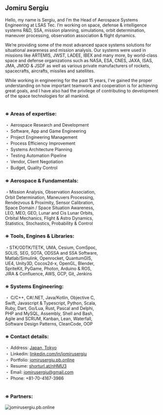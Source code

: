 ## Jomiru Sergiu
Hello, my name is Sergiu, and I’m the Head of Aerospace Systems Engineering at LSAS Tec. I’m working on space, defense & intelligence systems R&D, SSA, mission planning, simulations, orbit determination, maneuver processing, observation association & flight dynamics.

We’re providing some of the most advanced space systems solutions for situational awareness and mission analysis. Our systems were used in missions like ARTEMIS, JWST, LADEE, IBEX and many more, by world-class space and defense organizations such as NASA, ESA, CNES, JAXA, ISAS, JMA, JMOD & JSDF as well as various private manufacturers of rockets, spacecrafts, aircrafts, missiles and satellites.

While working in engineering for the past 15 years, I've gained the proper understanding on how important teamwork and cooperation is for achieving great goals, and I have also had the privilege of contributing to development of the space technologies for all mankind.<br /><br />


### ※ Areas of expertise:

・ Aerospace Research and Development<br />
・ Software, App and Game Engineering<br />
・ Project Engineering Management<br />
・ Process Efficiency Improvement<br />
・ Systems Architecture Planning<br />
・ Testing Automation Pipeline<br />
・ Vendor, Client Negotiation<br />
・ Budget, Quality Control<br />

### ※ Aerospace & Fundamentals:
・Mission Analysis, Observation Association,<br />
Orbit Determination, Maneuvers Processing,<br />
Rendezvous & Proximity, Sensor Calibration,<br />
Space Domain / Space Situation Awareness,<br />
LEO, MEO, GEO, Lunar and Cis Lunar Orbits,<br />
Orbital Mechanics, Flight & Astro Dynamics,<br />
Statistics, Stochastics, Probability & Control<br />


### ※ Tools, Engines & Libraries:
・STK/ODTK/TETK, UMA, Cesium, ComSpoc,<br />
SOLIS, SEG, SOTA, ODSSA and SSA Software,<br />
Matlab/Simulink, Openrocket, QuantumGIS,<br />
UE4, Unity3D, Cocos2d-x, OpenGL, Blender,<br />
SpriteKit, PyGame, Photon, Arduino & ROS,<br />
JIRA & Confluence, AWS, GCP, Git, Jenkins<br />


### ※ Systems Engineering:
・ C/C++, C#/.NET, Java/Kotlin, Objective C,<br />
Swift, Javascript & Typescript, Python, Scala,<br />
Ruby, Dart, Go/Lua, Rust, Pascal and Delphi,<br />
PHP and MySQL, Assembly, Shell and Bash,<br />
Agile and SCRUM, Kanban, Lean, Waterfall,<br />
Software Design Patterns, CleanCode, OOP<br />


### ※ Contact details:
・ Address: [Japan, Tokyo](https://www.google.com/maps/@35.647845,139.8044248,3a,75y,0.18h,97.08t/data=!3m6!1e1!3m4!1s9pm4w9JINhRtz5k0sh_skg!2e0!7i16384!8i8192)<br />
・ Linkedin: [linkedin.com/in/jomirusergiu](https://linkedin.com/in/jomirusergiu)<br />
・ Portfolio: [jomirusergiu.pb.online](https://jomirusergiu.pb.online)<br />
・ Resume: [shorturl.at/nHMU3](https://shorturl.at/nHMU3)<br />
・ Email: jomirusergiu@gmail.com<br />
・ Phone: +81-70-4167-3986<br /><br />

### ※ Partners:
![jomirusergiu.pb.online](https://dif1tzfqclj9f.cloudfront.net/000_clients/1306812/page/w1000-1306812nQwcv4Ad.png)

<!--
**jomirusergiu/jomirusergiu** is a ✨ _special_ ✨ repository because its `README.md` (this file) appears on your GitHub profile.

Here are some ideas to get you started:

- 🔭 I’m currently working on ...
- 🌱 I’m currently learning ...
- 👯 I’m looking to collaborate on ...
- 🤔 I’m looking for help with ...
- 💬 Ask me about ...
- 📫 How to reach me: ...
- 😄 Pronouns: ...
- ⚡ Fun fact: ...
-->
